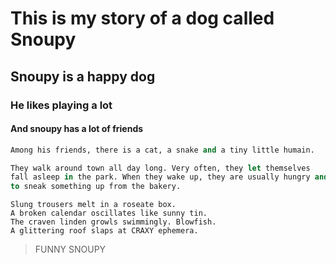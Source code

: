 # This is my story of a dog called Snoupy

## Snoupy is a happy dog

### He likes playing a lot

#### And snoupy has a lot of friends

```Ocaml
Among his friends, there is a cat, a snake and a tiny little humain.

They walk around town all day long. Very often, they let themselves
fall asleep in the park. When they wake up, they are usually hungry and try
to sneak something up from the bakery.
```

    Slung trousers melt in a roseate box.
    A broken calendar oscillates like sunny tin.
    The craven linden growls swimmingly. Blowfish.
    A glittering roof slaps at CRAXY ephemera.

> FUNNY SNOUPY
